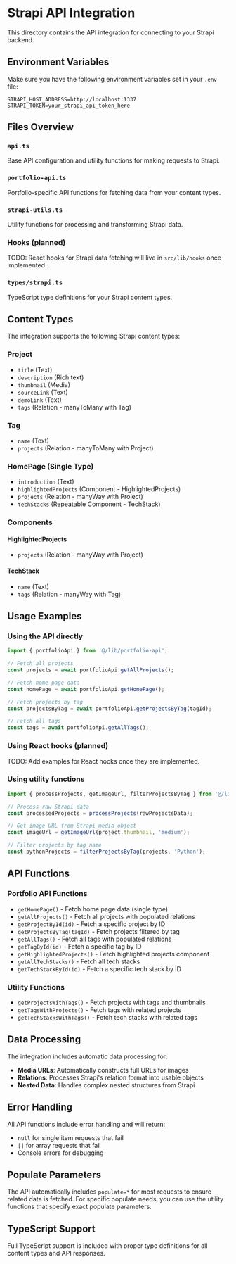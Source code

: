 # Strapi API Integration

This directory contains the API integration for connecting to your Strapi backend.

## Environment Variables

Make sure you have the following environment variables set in your `.env` file:

```env
STRAPI_HOST_ADDRESS=http://localhost:1337
STRAPI_TOKEN=your_strapi_api_token_here
```

## Files Overview

### `api.ts`

Base API configuration and utility functions for making requests to Strapi.

### `portfolio-api.ts`

Portfolio-specific API functions for fetching data from your content types.

### `strapi-utils.ts`

Utility functions for processing and transforming Strapi data.
### Hooks (planned)

TODO: React hooks for Strapi data fetching will live in `src/lib/hooks` once implemented.

### `types/strapi.ts`

TypeScript type definitions for your Strapi content types.

## Content Types

The integration supports the following Strapi content types:

### Project

- `title` (Text)
- `description` (Rich text)
- `thumbnail` (Media)
- `sourceLink` (Text)
- `demoLink` (Text)
- `tags` (Relation - manyToMany with Tag)

### Tag

- `name` (Text)
- `projects` (Relation - manyToMany with Project)

### HomePage (Single Type)

- `introduction` (Text)
- `highlightedProjects` (Component - HighlightedProjects)
- `projects` (Relation - manyWay with Project)
- `techStacks` (Repeatable Component - TechStack)

### Components

#### HighlightedProjects

- `projects` (Relation - manyWay with Project)

#### TechStack

- `name` (Text)
- `tags` (Relation - manyWay with Tag)

## Usage Examples

### Using the API directly

```typescript
import { portfolioApi } from '@/lib/portfolio-api';

// Fetch all projects
const projects = await portfolioApi.getAllProjects();

// Fetch home page data
const homePage = await portfolioApi.getHomePage();

// Fetch projects by tag
const projectsByTag = await portfolioApi.getProjectsByTag(tagId);

// Fetch all tags
const tags = await portfolioApi.getAllTags();
```

### Using React hooks (planned)

TODO: Add examples for React hooks once they are implemented.

### Using utility functions

```typescript
import { processProjects, getImageUrl, filterProjectsByTag } from '@/lib/strapi-utils';

// Process raw Strapi data
const processedProjects = processProjects(rawProjectsData);

// Get image URL from Strapi media object
const imageUrl = getImageUrl(project.thumbnail, 'medium');

// Filter projects by tag name
const pythonProjects = filterProjectsByTag(projects, 'Python');
```

## API Functions

### Portfolio API Functions

- `getHomePage()` - Fetch home page data (single type)
- `getAllProjects()` - Fetch all projects with populated relations
- `getProjectById(id)` - Fetch a specific project by ID
- `getProjectsByTag(tagId)` - Fetch projects filtered by tag
- `getAllTags()` - Fetch all tags with populated relations
- `getTagById(id)` - Fetch a specific tag by ID
- `getHighlightedProjects()` - Fetch highlighted projects component
- `getAllTechStacks()` - Fetch all tech stacks
- `getTechStackById(id)` - Fetch a specific tech stack by ID

### Utility Functions

- `getProjectsWithTags()` - Fetch projects with tags and thumbnails
- `getTagsWithProjects()` - Fetch tags with related projects
- `getTechStacksWithTags()` - Fetch tech stacks with related tags

## Data Processing

The integration includes automatic data processing for:

- **Media URLs**: Automatically constructs full URLs for images
- **Relations**: Processes Strapi's relation format into usable objects
- **Nested Data**: Handles complex nested structures from Strapi

## Error Handling

All API functions include error handling and will return:

- `null` for single item requests that fail
- `[]` for array requests that fail
- Console errors for debugging

## Populate Parameters

The API automatically includes `populate=*` for most requests to ensure related data is fetched. For specific populate needs, you can use the utility functions that specify exact populate parameters.

## TypeScript Support

Full TypeScript support is included with proper type definitions for all content types and API responses.
